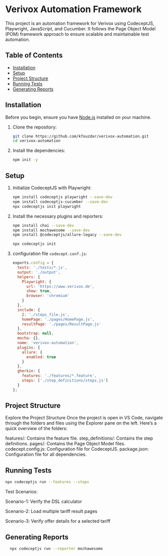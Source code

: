 # Verivox Automation Framework

This project is an automation framework for Verivox using CodeceptJS, Playwright, JavaScript, and Cucumber. It follows the Page Object Model (POM) framework approach to ensure scalable and maintainable test automation.

## Table of Contents

- [Installation](#installation)
- [Setup](#setup)
- [Project Structure](#project-structure)
- [Running Tests](#running-tests)
- [Generating Reports](#generating-reports)

## Installation

Before you begin, ensure you have [Node.js](https://nodejs.org/) installed on your machine.

1. Clone the repository:
    ```bash
    git clone https://github.com/kfouzdar/verivox-automation.git
    cd verivox-automation
    ```

2. Install the dependencies:
    ```bash
    npm init -y
    ```

## Setup

1. Initialize CodeceptJS with Playwright:
    ```bash
    npm install codeceptjs playwright --save-dev
    npm install codeceptjs-cucumber --save-dev
    npx codeceptjs init playwright
    ```

2. Install the necessary plugins and reporters:
    ```bash
   npm install chai --save-dev
   npm install mochawesome --save-dev
   npm install @codeceptjs/allure-legacy --save-dev

   npx codeceptjs init
    ```

3. configuration file `codecept.conf.js`:
    ```javascript
    exports.config = {
      tests: './tests/*.js',
      output: './output',
      helpers: {
        Playwright: {
          url: 'https://www.verivox.de',
          show: true,
          browser: 'chromium'
        }
      },
      include: {
        I: './steps_file.js',
        homePage: './pages/HomePage.js',
        resultPage: './pages/ResultPage.js'
      },
      bootstrap: null,
      mocha: {},
      name: 'verivox-automation',
      plugins: {
        allure: {
          enabled: true
        }
      },
      gherkin: {
        features: './features/*.feature',
        steps: ['./step_definitions/steps.js']
      }
    };
    ```

## Project Structure

Explore the Project Structure
Once the project is open in VS Code, navigate through the folders and files using the Explorer pane on the left. Here’s a quick overview of the folders:

features/: Contains the feature file.
step_definitions/: Contains the step definitions.
pages/: Contains the Page Object Model files.
codecept.config.js: Configuration file for CodeceptJS.
package.json: Configuration file for all dependencies.

## Running Tests

   ```bash
   npx codeceptjs run --features --steps
   ```


Test Scenarios:

Scenario-1: Verify the DSL calculator

Scenario-2: Load multiple tariff result pages

Scenario-3: Verify offer details for a selected tariff

## Generating Reports

 ```bash
   npx codeceptjs run --reporter mochawesome
   ```
